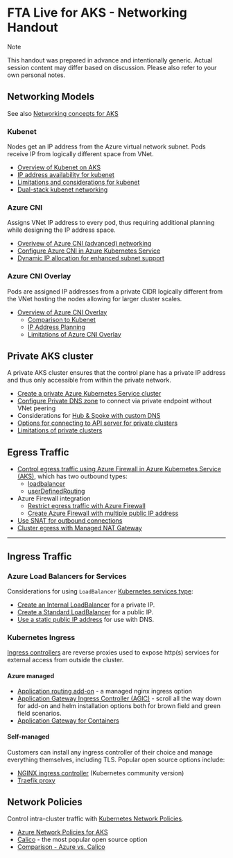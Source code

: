 # FTA Live for AKS -  Networking Handout

> [!NOTE]
> This handout was prepared in advance and intentionally generic. Actual session content may differ based on discussion. Please also refer to your own personal notes.


## Networking Models

See also [Networking concepts for AKS](https://docs.microsoft.com/azure/aks/concepts-network#azure-virtual-networks)

### Kubenet

Nodes get an IP address from the Azure virtual network subnet. Pods receive IP from logically different space from VNet.

- [Overview of Kubenet on AKS](https://learn.microsoft.com/en-us/azure/aks/configure-kubenet)
- [IP address availability for kubenet](https://docs.microsoft.com/azure/aks/configure-kubenet#ip-address-availability-and-exhaustion)
- [Limitations and considerations for kubenet](https://docs.microsoft.com/azure/aks/configure-kubenet#limitations--considerations-for-kubenet)
- [Dual-stack kubenet networking](https://learn.microsoft.com/en-us/azure/aks/configure-kubenet-dual-stack?tabs=azure-cli%2Ckubectl)

### Azure CNI

Assigns VNet IP address to every pod, thus requiring additional planning while designing the IP address space.

- [Overivew of Azure CNI (advanced) networking](https://learn.microsoft.com/en-us/azure/aks/concepts-network#azure-cni-advanced-networking)
- [Configure Azure CNI in Azure Kubernetes Service](https://docs.microsoft.com/azure/aks/configure-azure-cni)
- [Dynamic IP allocation for enhanced subnet support](https://learn.microsoft.com/en-us/azure/aks/configure-azure-cni-dynamic-ip-allocation) 

### Azure CNI Overlay

Pods are assigned IP addresses from a private CIDR logically different from the VNet hosting the nodes allowing for larger cluster scales.

- [Overview of Azure CNI Overlay](https://learn.microsoft.com/en-us/azure/aks/azure-cni-overlay?tabs=kubectl)
	- [Comparison to Kubenet](https://learn.microsoft.com/en-us/azure/aks/azure-cni-overlay?tabs=kubectl#differences-between-kubenet-and-azure-cni-overlay)
	- [IP Address Planning](https://learn.microsoft.com/en-us/azure/aks/azure-cni-overlay?tabs=kubectl#ip-address-planning)
	- [Limitations of Azure CNI Overlay](https://learn.microsoft.com/en-us/azure/aks/azure-cni-overlay?tabs=kubectl#limitations-with-azure-cni-overlay)

## Private AKS cluster

A private AKS cluster ensures that the control plane has a private IP address and thus only accessible from within the private network.

- [Create a private Azure Kubernetes Service cluster](https://docs.microsoft.com/azure/aks/private-clusters)
- [Configure Private DNS zone](https://docs.microsoft.com/azure/aks/private-clusters#configure-private-dns-zone) to connect via private endpoint without VNet peering
- Considerations for [Hub & Spoke with custom DNS](https://docs.microsoft.com/azure/aks/private-clusters#hub-and-spoke-with-custom-dns)
- [Options for connecting to API server for private clusters](https://docs.microsoft.com/azure/aks/private-clusters#options-for-connecting-to-the-private-cluster)
- [Limitations of private clusters](https://docs.microsoft.com/azure/aks/private-clusters#limitations)

## Egress Traffic

- [Control egress traffic using Azure Firewall in Azure Kubernetes Service (AKS)](https://docs.microsoft.com/azure/aks/limit-egress-traffic), which has two outbound types:
  - [loadbalancer](https://docs.microsoft.com/azure/aks/egress-outboundtype#outbound-type-of-loadbalancer)
  - [userDefinedRouting](https://docs.microsoft.com/azure/aks/egress-outboundtype#outbound-type-of-userdefinedrouting)
- Azure Firewall integration
  - [Restrict egress traffic with Azure Firewall](https://docs.microsoft.com/azure/aks/limit-egress-traffic#restrict-egress-traffic-using-azure-firewall)
  - [Create Azure Firewall with multiple public IP address](https://docs.microsoft.com/azure/firewall/quick-create-multiple-ip-template)
- [Use SNAT for outbound connections](https://docs.microsoft.com/azure/load-balancer/load-balancer-outbound-connections)
- [Cluster egress with Managed NAT Gateway](https://docs.microsoft.com/en-us/azure/aks/nat-gateway)

---

## Ingress Traffic

### Azure Load Balancers for Services

Considerations for using `LoadBalancer` 
[Kubernetes services type](https://kubernetes.io/docs/concepts/services-networking/service/):

- [Create an Internal LoadBalancer](https://docs.microsoft.com/azure/aks/internal-lb) for a private IP.
- [Create a Standard LoadBalancer](https://docs.microsoft.com/azure/aks/load-balancer-standard) for a public IP.
- [Use a static public IP address](https://docs.microsoft.com/azure/aks/static-ip) for use with DNS.

### Kubernetes Ingress 

[Ingress controllers](https://kubernetes.io/docs/concepts/services-networking/ingress/) are reverse proxies used to expose http(s) services for external access from outside the cluster.

#### Azure managed 

- [Application routing add-on](https://learn.microsoft.com/en-us/azure/aks/app-routing?tabs=default%2Cdeploy-app-default) - a managed nginx ingress option
- [Application Gateway Ingress Controller (AGIC)](https://learn.microsoft.com/en-us/azure/application-gateway/ingress-controller-overview) - scroll all the way down for add-on and helm installation options both for brown field and green field scenarios.
- [Application Gateway for Containers](https://learn.microsoft.com/en-us/azure/application-gateway/for-containers/overview)

#### Self-managed 

Customers can install any ingress controller of their choice and manage everything themselves, including TLS. Popular open source options include:

- [NGINX ingress controller](https://learn.microsoft.com/en-us/azure/aks/ingress-basic?tabs=azure-cli) (Kubernetes community version)
- [Traefik proxy](https://doc.traefik.io/traefik/providers/kubernetes-ingress/)



## Network Policies

Control intra-cluster traffic with [Kubernetes Network Policies](https://kubernetes.io/docs/concepts/services-networking/network-policies/).

- [Azure Network Policies for AKS](https://learn.microsoft.com/en-us/azure/aks/use-network-policies)
- [Calico](https://docs.tigera.io/calico/latest/about/) - the most popular open source option 
- [Comparison - Azure vs. Calico](https://learn.microsoft.com/en-us/azure/aks/use-network-policies#differences-between-azure-network-policy-manager-and-calico-network-policy-and-their-capabilities)


